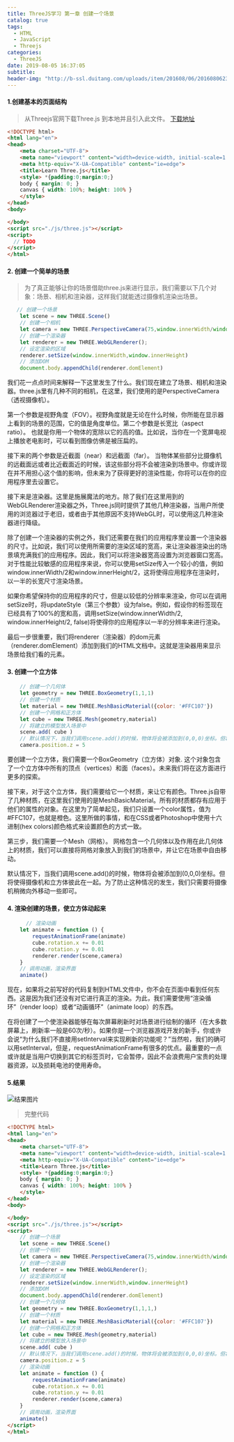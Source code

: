 ```yaml
---
title: ThreeJS学习 第一章 创建一个场景
catalog: true
tags:
  - HTML
  - JavaScript
  - Threejs
categories:
  - ThreeJS
date: 2019-08-05 16:37:05
subtitle:
header-img: "http://b-ssl.duitang.com/uploads/item/201608/06/20160806232840_WZCjT.jpeg"
---
```


#### 1.创建基本的页面结构

> 从Threejs官网下载Three.js 到本地并且引入此文件。 [下载地址](https://threejs.org/build/three.js)

```html
<!DOCTYPE html>
<html lang="en">
<head>
    <meta charset="UTF-8">
    <meta name="viewport" content="width=device-width, initial-scale=1.0">
    <meta http-equiv="X-UA-Compatible" content="ie=edge">
    <title>Learn Three.js</title>
    <style> *{padding:0;margin:0;}
    body { margin: 0; }
    canvas { width: 100%; height: 100% }
    </style>
</head>
<body>

</body>
<script src="./js/three.js"></script>
<script>
  // TODO
</script>
</html>


```

#### 2. 创建一个简单的场景

> 为了真正能够让你的场景借助three.js来进行显示，我们需要以下几个对象：场景、相机和渲染器，这样我们就能透过摄像机渲染出场景。

```javascript
   // 创建一个场景
    let scene = new THREE.Scene()
    // 创建一个相机
    let camera = new THREE.PerspectiveCamera(75,window.innerWidth/window.innerHeight,0.1, 1000)
    // 创建一个渲染器
    let renderer = new THREE.WebGLRenderer();
    // 设定渲染的区域
    renderer.setSize(window.innerWidth,window.innerHeight)
    // 添加DOM
    document.body.appendChild(renderer.domElement)

```

我们花一点点时间来解释一下这里发生了什么。我们现在建立了场景、相机和渲染器。three.js里有几种不同的相机，在这里，我们使用的是PerspectiveCamera（透视摄像机）。

第一个参数是视野角度（FOV）。视野角度就是无论在什么时候，你所能在显示器上看到的场景的范围，它的值是角度单位。第二个参数是长宽比（aspect ratio）。 也就是你用一个物体的宽除以它的高的值。比如说，当你在一个宽屏电视上播放老电影时，可以看到图像仿佛是被压扁的。

接下来的两个参数是近截面（near）和远截面（far）。 当物体某些部分比摄像机的远截面远或者比近截面近的时候，该这些部分将不会被渲染到场景中。你或许现在并不用担心这个值的影响，但未来为了获得更好的渲染性能，你将可以在你的应用程序里去设置它。

接下来是渲染器。这里是施展魔法的地方。除了我们在这里用到的WebGLRenderer渲染器之外，Three.js同时提供了其他几种渲染器，当用户所使用的浏览器过于老旧，或者由于其他原因不支持WebGL时，可以使用这几种渲染器进行降级。

除了创建一个渲染器的实例之外，我们还需要在我们的应用程序里设置一个渲染器的尺寸。比如说，我们可以使用所需要的渲染区域的宽高，来让渲染器渲染出的场景填充满我们的应用程序。因此，我们可以将渲染器宽高设置为浏览器窗口宽高。对于性能比较敏感的应用程序来说，你可以使用setSize传入一个较小的值，例如window.innerWidth/2和window.innerHeight/2，这将使得应用程序在渲染时，以一半的长宽尺寸渲染场景。

如果你希望保持你的应用程序的尺寸，但是以较低的分辨率来渲染，你可以在调用setSize时，将updateStyle（第三个参数）设为false。例如，假设你的<canvas>标签现在已经具有了100%的宽和高，调用setSize(window.innerWidth/2, window.innerHeight/2, false)将使得你的应用程序以一半的分辨率来进行渲染。

最后一步很重要，我们将renderer（渲染器）的dom元素（renderer.domElement）添加到我们的HTML文档中。这就是渲染器用来显示场景给我们看的<canvas>元素。

#### 3. 创建一个立方体

```javascript
    // 创建一个几何体
    let geometry = new THREE.BoxGeometry(1,1,1)
    // 创建一个材质
    let material = new THREE.MeshBasicMaterial({color: '#FFC107'})
    // 创建一个网格和正方体
    let cube = new THREE.Mesh(geometry,material)
    // 将建立的模型放入场景中
    scene.add( cube )
    // 默认情况下，当我们调用scene.add()的时候，物体将会被添加到(0,0,0)坐标。但将使得摄像机和立方体彼此在一起。为了防止这种情况的发生，我们只需要将摄像机稍微向外移动一些即可。
    camera.position.z = 5

```
要创建一个立方体，我们需要一个BoxGeometry（立方体）对象. 这个对象包含了一个立方体中所有的顶点（vertices）和面（faces）。未来我们将在这方面进行更多的探索。

接下来，对于这个立方体，我们需要给它一个材质，来让它有颜色。Three.js自带了几种材质，在这里我们使用的是MeshBasicMaterial。所有的材质都存有应用于他们的属性的对象。在这里为了简单起见，我们只设置一个color属性，值为#FFC107，也就是橙色。这里所做的事情，和在CSS或者Photoshop中使用十六进制(hex colors)颜色格式来设置颜色的方式一致。

第三步，我们需要一个Mesh（网格）。 网格包含一个几何体以及作用在此几何体上的材质，我们可以直接将网格对象放入到我们的场景中，并让它在场景中自由移动。

默认情况下，当我们调用scene.add()的时候，物体将会被添加到(0,0,0)坐标。但将使得摄像机和立方体彼此在一起。为了防止这种情况的发生，我们只需要将摄像机稍微向外移动一些即可。


#### 4. 渲染创建的场景，使立方体动起来

```javascript
      // 渲染动画
    let animate = function () {
        requestAnimationFrame(animate)
        cube.rotation.x += 0.01
        cube.rotation.y += 0.01
        renderer.render(scene,camera)
    }
    // 调用动画，渲染界面
    animate()

```

现在，如果将之前写好的代码复制到HTML文件中，你不会在页面中看到任何东西。这是因为我们还没有对它进行真正的渲染。为此，我们需要使用“渲染循环”（render loop）或者“动画循环”（animate loop）的东西。

在将创建了一个使渲染器能够在每次屏幕刷新时对场景进行绘制的循环（在大多数屏幕上，刷新率一般是60次/秒）。如果你是一个浏览器游戏开发的新手，你或许会说“为什么我们不直接用setInterval来实现刷新的功能呢？”当然啦，我们的确可以用setInterval，但是，requestAnimationFrame有很多的优点。最重要的一点或许就是当用户切换到其它的标签页时，它会暂停，因此不会浪费用户宝贵的处理器资源，以及损耗电池的使用寿命。

#### 5.结果

![结果图片](https://s2.ax1x.com/2019/08/05/e2WEXF.png)

> 完整代码

```html
<!DOCTYPE html>
<html lang="en">
<head>
    <meta charset="UTF-8">
    <meta name="viewport" content="width=device-width, initial-scale=1.0">
    <meta http-equiv="X-UA-Compatible" content="ie=edge">
    <title>Learn Three.js</title>
    <style> *{padding:0;margin:0;}
    body { margin: 0; }
    canvas { width: 100%; height: 100% }
    </style>
</head>
<body>

</body>
<script src="./js/three.js"></script>
<script>
    // 创建一个场景
    let scene = new THREE.Scene()
    // 创建一个相机
    let camera = new THREE.PerspectiveCamera(75,window.innerWidth/window.innerHeight,0.1, 1000)
    // 创建一个渲染器
    let renderer = new THREE.WebGLRenderer();
    // 设定渲染的区域
    renderer.setSize(window.innerWidth,window.innerHeight)
    // 添加DOM
    document.body.appendChild(renderer.domElement)
    // 创建一个几何体
    let geometry = new THREE.BoxGeometry(1,1,1,)
    // 创建一个材质
    let material = new THREE.MeshBasicMaterial({color: '#FFC107'})
    // 创建一个网格和正方体
    let cube = new THREE.Mesh(geometry,material)
    // 将建立的模型放入场景中
    scene.add( cube )
    // 默认情况下，当我们调用scene.add()的时候，物体将会被添加到(0,0,0)坐标。但将使得摄像机和立方体彼此在一起。为了防止这种情况的发生，我们只需要将摄像机稍微向外移动一些即可。
    camera.position.z = 5
    // 渲染动画
    let animate = function () {
        requestAnimationFrame(animate)
        cube.rotation.x += 0.01
        cube.rotation.y += 0.01
        renderer.render(scene,camera)
    }
    // 调用动画，渲染界面
    animate()
</script>
</html>

```
